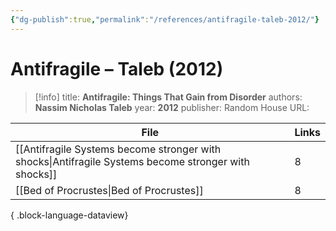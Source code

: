 ```yaml
---
{"dg-publish":true,"permalink":"/references/antifragile-taleb-2012/"}
---
```



# Antifragile – Taleb (2012)

> [!info]
> title: **Antifragile: Things That Gain from Disorder**
> authors: **Nassim Nicholas Taleb**
> year: **2012**
> publisher: Random House
> URL: 


| File                                                                                                    | Links |
| ------------------------------------------------------------------------------------------------------- | ----- |
| [[Antifragile Systems become stronger with shocks\|Antifragile Systems become stronger with shocks]] | 8     |
| [[Bed of Procrustes\|Bed of Procrustes]]                                                             | 8     |

{ .block-language-dataview}